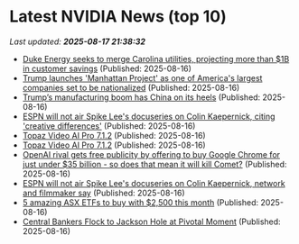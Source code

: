 # Latest NVIDIA News (top 10)
_Last updated: **2025-08-17 21:38:32**_

- [Duke Energy seeks to merge Carolina utilities, projecting more than $1B in customer savings](https://biztoc.com/x/e72b259eb1acfa64) (Published: 2025-08-16)
- [Trump launches 'Manhattan Project' as one of America's largest companies set to be nationalized](https://freerepublic.com/focus/f-news/4334988/posts) (Published: 2025-08-16)
- [Trump’s manufacturing boom has China on its heels](https://freerepublic.com/focus/f-news/4334986/posts) (Published: 2025-08-16)
- [ESPN will not air Spike Lee's docuseries on Colin Kaepernick, citing 'creative differences'](https://biztoc.com/x/abffb7b1249fa779) (Published: 2025-08-16)
- [Topaz Video AI Pro 7.1.2](https://post.rlsbb.cc/topaz-video-ai-pro-7-1-2/) (Published: 2025-08-16)
- [Topaz Video AI Pro 7.1.2](https://post.rlsbb.ru/topaz-video-ai-pro-7-1-2/) (Published: 2025-08-16)
- [OpenAI rival gets free publicity by offering to buy Google Chrome for just under $35 billion - so does that mean it will kill Comet?](https://www.techradar.com/pro/openai-rival-gets-free-publicity-by-offering-to-buy-google-chrome-for-just-under-usd35-billion-so-does-that-mean-it-will-kill-comet) (Published: 2025-08-16)
- [ESPN will not air Spike Lee's docuseries on Colin Kaepernick, network and filmmaker say](https://biztoc.com/x/f3f863d6f8172e89) (Published: 2025-08-16)
- [5 amazing ASX ETFs to buy with $2,500 this month](https://www.fool.com.au/2025/08/17/5-amazing-asx-etfs-to-buy-with-2500-this-month/) (Published: 2025-08-16)
- [Central Bankers Flock to Jackson Hole at Pivotal Moment](https://biztoc.com/x/8fb6050855bcac11) (Published: 2025-08-16)
